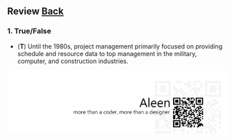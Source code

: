 ## Review	[Back](./../projectManagement.md)

### 1. True/False

- (**T**) Until the 1980s, project management primarily focused on providing schedule and resource data to top management in the military, computer, and construction industries.

<a href="http://aleen42.github.io/" target="_blank" ><img src="./../../pic/tail.gif"></a>
